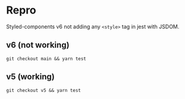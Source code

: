 # Repro

Styled-components v6 not adding any `<style>` tag in jest with JSDOM.

## v6 (not working)
`git checkout main && yarn test`

## v5 (working)
`git checkout v5 && yarn test`